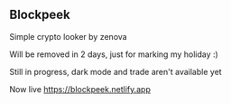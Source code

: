 ## Blockpeek

Simple crypto looker by zenova

Will be removed in 2 days, just for marking my holiday :)

Still in progress, dark mode and trade aren't available yet

Now live
https://blockpeek.netlify.app
